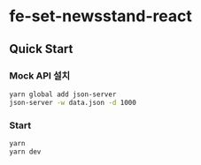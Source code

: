# fe-set-newsstand-react

## Quick Start

### Mock API 설치

```sh
yarn global add json-server
json-server -w data.json -d 1000
```

### Start

```sh
yarn
yarn dev
```
